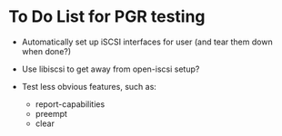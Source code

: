 To Do List for PGR testing
==========================

* Automatically set up iSCSI interfaces for user (and tear them down
  when done?)

* Use libiscsi to get away from open-iscsi setup?

* Test less obvious features, such as:
    - report-capabilities
    - preempt
    - clear
